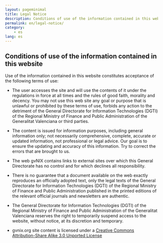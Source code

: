 ```yaml
---
layout: pageminimal
title: Legal Notice
description: Conditions of use of the information contained in this website
permalink: en/legal-notice/
category:
    - es
lang: es
---
```


## Conditions of use of the information contained in this website

Use of the information contained in this website constitutes acceptance of the
following terms of use:

* The user accesses the site and will use the contents of it under the regulations
in force at all times and the rules of good faith, morality and decency. You may
not use this web site any goal or purpose that is unlawful or prohibited by these
terms of use, forbids any action to the detriment of the General Directorate for
Information Technologies (DGTI) of the Regional Ministry of Finance and Public
Administration of the Generalitat Valenciana or third parties.

* The content is issued for information purposes, including general information
only; not necessarily comprehensive, complete, accurate or updated information,
not professional or legal advice. Our goal is to ensure the updating and accuracy
of this information. Try to correct the errors that are brought to us.

* The web gvNIX contains links to external sites over which this General Directorate
has no control and for which declines all responsibility.

* There is no guarantee that a document available on the web exactly reproduces
an officially adopted text, only the legal texts of the General Directorate for
Information Technologies (DGTI) of the Regional Ministry of Finance and Public
Administration published in the printed editions of the relevant official
journals and newsletters are authentic.

* The General Directorate for Information Technologies (DGTI) of the Regional
Ministry of Finance and Public Administration of the Generalitat Valenciana
reserves the right to temporarily suspend access to the website, without notice,
at its discretion and temporary.

* gvnix.org site content is licensed under a
[Creative Commons Attribution-Share Alike 3.0 Unported License](http://creativecommons.org/licenses/by-sa/3.0/)

